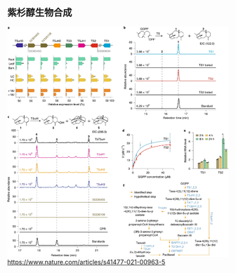 ## 紫杉醇生物合成
![176101891-5d283329-5c03-4de6-b360-7a69f0ac86ee](./images/176101891-5d283329-5c03-4de6-b360-7a69f0ac86ee.png)
https://www.nature.com/articles/s41477-021-00963-5
